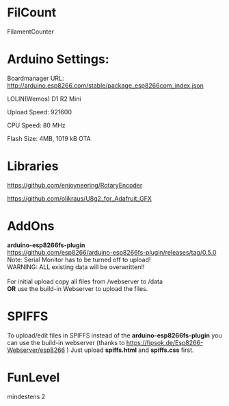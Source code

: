 # FilCount
FilamentCounter

# Arduino Settings:

Boardmanager URL: http://arduino.esp8266.com/stable/package_esp8266com_index.json 

LOLIN(Wemos) D1 R2 Mini 

Upload Speed: 921600 

CPU Speed: 80 MHz 

Flash Size: 4MB,  1019 kB OTA 

# Libraries

https://github.com/enjoyneering/RotaryEncoder

https://github.com/olikraus/U8g2_for_Adafruit_GFX

# AddOns

<b>arduino-esp8266fs-plugin</b><br>
https://github.com/esp8266/arduino-esp8266fs-plugin/releases/tag/0.5.0<br>
Note: Serial Monitor has to be turned off to upload!<br>
WARNING: ALL existing data will be overwritten!!<br>
<br>
For initial upload copy all files from /webserver to /data<br>
<b>OR</b> use the build-in Webserver to upload the files.


# SPIFFS

To upload/edit files in SPIFFS instead of the <b>arduino-esp8266fs-plugin</b> you can use the build-in webserver (thanks to https://fipsok.de/Esp8266-Webserver/esp8266 )
Just upload <b>spiffs.html</b> and <b>spiffs.css</b> first.

# FunLevel
mindestens 2
